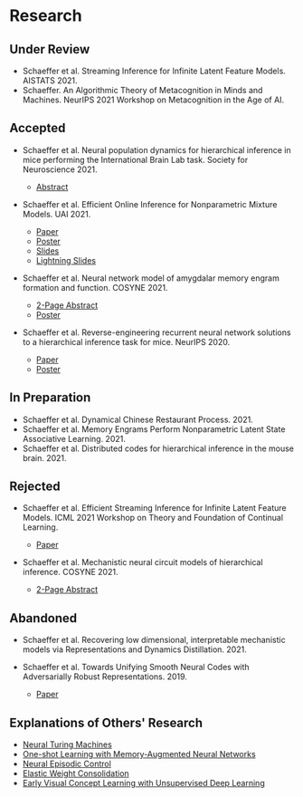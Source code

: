 # Research

## Under Review
- Schaeffer et al. Streaming Inference for Infinite Latent Feature Models. AISTATS 2021.
- Schaeffer. An Algorithmic Theory of Metacognition in Minds and Machines. NeurIPS 2021 Workshop on
  Metacognition in the Age of AI.


## Accepted

- Schaeffer et al. Neural population dynamics for hierarchical inference in mice performing the International Brain Lab task.
  Society for Neuroscience 2021.
  - [Abstract](research/2021_sfn_ibl/abstract.pdf)

- Schaeffer et al. Efficient Online Inference for Nonparametric Mixture Models. UAI 2021.
  - [Paper](research/2021_uai_streaming_crp/paper.pdf)
  - [Poster](research/2021_uai_streaming_crp/poster.pdf)
  - [Slides](research/2021_uai_streaming_crp/slides.pdf)
  - [Lightning Slides](research/2021_uai_streaming_crp/lightning_slides.pdf)

- Schaeffer et al. Neural network model of amygdalar memory engram formation and function. COSYNE 2021.
  - [2-Page Abstract](research/2021_cosyne_amygdalar_engram/abstract.pdf)
  - [Poster](research/2021_cosyne_amygdalar_engram/2-082_Schaeffer_main_poster.png)

- Schaeffer et al. Reverse-engineering recurrent neural network solutions to a hierarchical inference task for 
  mice. NeurIPS 2020.
  - [Paper](research/2020_neurips_reverse_engineering/paper.pdf)
  - [Poster](research/2020_neurips_reverse_engineering/poster.pdf)
  
## In Preparation

- Schaeffer et al. Dynamical Chinese Restaurant Process. 2021.
- Schaeffer et al. Memory Engrams Perform Nonparametric Latent State Associative Learning. 2021.
- Schaeffer et al. Distributed codes for
  hierarchical inference in the mouse brain. 2021.
  

## Rejected

- Schaeffer et al. Efficient
  Streaming Inference for Infinite Latent Feature Models. ICML 2021 Workshop on Theory
  and Foundation of Continual Learning.
  - [Paper](research/2021_icml_streaming_ibp/paper.pdf)

- Schaeffer et al.
  Mechanistic neural circuit models of hierarchical inference. COSYNE 2021.
  - [2-Page Abstract](research/2021_cosyne_ibl_rnn/abstract.pdf) 

## Abandoned

- Schaeffer et al. Recovering low dimensional, interpretable mechanistic models
  via Representations and Dynamics Distillation. 2021.

- Schaeffer et al. Towards Unifying Smooth 
  Neural Codes with Adversarially Robust Representations. 2019.
  - [Paper](research/2019_am226_smooth_neural_codes/paper.pdf)


## Explanations of Others' Research
- [Neural Turing Machines](research/neural_turing_machine/main.html)
- [One-shot Learning with Memory-Augmented Neural Networks](research/one_shot_learning_with_memory_augmented_nn/main.html)
- [Neural Episodic Control](research/neural_episodic_control/main.html)
- [Elastic Weight Consolidation](research/elastic_weight_consolidation/main.html)
- [Early Visual Concept Learning with Unsupervised Deep Learning](research/early_visual_concept_learning/main.html")